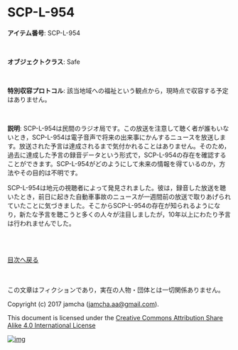 # SCP-L-954

**アイテム番号**: SCP-L-954  

<br>  

**オブジェクトクラス**: Safe  

<br>  

**特別収容プロトコル**: 該当地域への福祉という観点から，現時点で収容する予定はありません。  

<br>  

**説明**: SCP-L-954は民間のラジオ局です。この放送を注意して聴く者が誰もいないとき，SCP-L-954は電子音声で将来の出来事にかんするニュースを放送します。放送された予言は達成されるまで気付かれることはありません。そのため，過去に達成した予言の録音データという形式で，SCP-L-954の存在を確認することができます。SCP-L-954がどのようにして未来の情報を得ているのか，方法やその目的は不明です。  

SCP-L-954は地元の視聴者によって発見されました。彼は，録音した放送を聴いたとき，前日に起きた自動車事故のニュースが一週間前の放送で取りあげられていたことに気づきました。そこからSCP-L-954の存在が知られるようになり，新たな予言を聴こうと多くの人々が注目しましたが，10年以上にわたり予言は行われませんでした。  

<br>  
<br>  

[目次へ戻る](https://github.com/jamcha-aa/SCP/blob/master/README.md)  

<br>  
<br>  
この文章はフィクションであり，実在の人物・団体とは一切関係ありません。  

Copyright (c) 2017 jamcha (jamcha.aa@gmail.com).  

This document is licensed under the [Creative Commons Attribution Share Alike 4.0 International License](http://creativecommons.org/licenses/by-sa/4.0/deed)  

[![img](http://i.creativecommons.org/l/by-sa/3.0/80x15.png)](http://creativecommons.org/licenses/by-sa/4.0/deed)